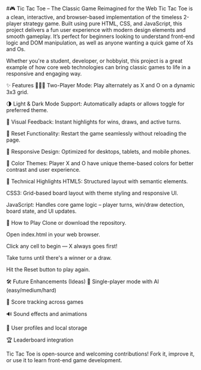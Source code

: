 #🎮 Tic Tac Toe – The Classic Game Reimagined for the Web
Tic Tac Toe is a clean, interactive, and browser-based implementation of the timeless 2-player strategy game. Built using pure HTML, CSS, and JavaScript, this project delivers a fun user experience with modern design elements and smooth gameplay. It’s perfect for beginners looking to understand front-end logic and DOM manipulation, as well as anyone wanting a quick game of Xs and Os.

Whether you're a student, developer, or hobbyist, this project is a great example of how core web technologies can bring classic games to life in a responsive and engaging way.

✨ Features
🧑‍🤝‍🧑 Two-Player Mode: Play alternately as X and O on a dynamic 3x3 grid.

🌗 Light & Dark Mode Support: Automatically adapts or allows toggle for preferred theme.

🔔 Visual Feedback: Instant highlights for wins, draws, and active turns.

🔁 Reset Functionality: Restart the game seamlessly without reloading the page.

📱 Responsive Design: Optimized for desktops, tablets, and mobile phones.

🎨 Color Themes: Player X and O have unique theme-based colors for better contrast and user experience.

🧠 Technical Highlights
HTML5: Structured layout with semantic elements.

CSS3: Grid-based board layout with theme styling and responsive UI.

JavaScript: Handles core game logic – player turns, win/draw detection, board state, and UI updates.

🚀 How to Play
Clone or download the repository.

Open index.html in your web browser.

Click any cell to begin — X always goes first!

Take turns until there's a winner or a draw.

Hit the Reset button to play again.

🛠️ Future Enhancements (Ideas)
🤖 Single-player mode with AI (easy/medium/hard)

💾 Score tracking across games

🔊 Sound effects and animations

🔐 User profiles and local storage

🏆 Leaderboard integration

Tic Tac Toe is open-source and welcoming contributions! Fork it, improve it, or use it to learn front-end game development.
